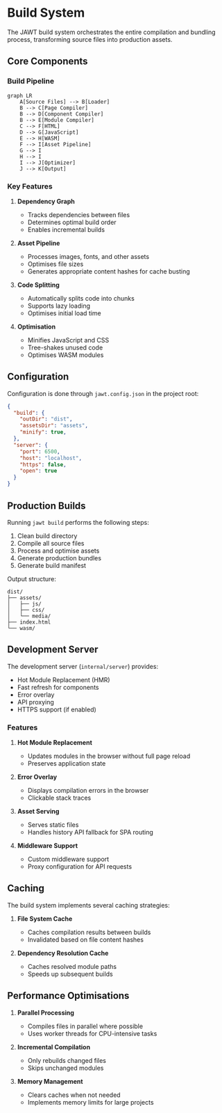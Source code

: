 # Build System

The JAWT build system orchestrates the entire compilation and bundling process, transforming source files into production assets.

## Core Components

### Build Pipeline

```mermaid
graph LR
    A[Source Files] --> B[Loader]
    B --> C[Page Compiler]
    B --> D[Component Compiler]
    B --> E[Module Compiler]
    C --> F[HTML]
    D --> G[JavaScript]
    E --> H[WASM]
    F --> I[Asset Pipeline]
    G --> I
    H --> I
    I --> J[Optimizer]
    J --> K[Output]
```

### Key Features

1. **Dependency Graph**
   - Tracks dependencies between files
   - Determines optimal build order
   - Enables incremental builds

2. **Asset Pipeline**
   - Processes images, fonts, and other assets
   - Optimises file sizes
   - Generates appropriate content hashes for cache busting

3. **Code Splitting**
   - Automatically splits code into chunks
   - Supports lazy loading
   - Optimises initial load time

4. **Optimisation**
   - Minifies JavaScript and CSS
   - Tree-shakes unused code
   - Optimises WASM modules

## Configuration

Configuration is done through `jawt.config.json` in the project root:

```json
{
  "build": {
    "outDir": "dist",
    "assetsDir": "assets",
    "minify": true,
  },
  "server": {
    "port": 6500,
    "host": "localhost",
    "https": false,
    "open": true
  }
}
```

## Production Builds

Running `jawt build` performs the following steps:

1. Clean build directory
2. Compile all source files
3. Process and optimise assets
4. Generate production bundles
5. Generate build manifest

Output structure:
```
dist/
├── assets/
│   ├── js/
│   ├── css/
│   └── media/
├── index.html
└── wasm/
```

## Development Server

The development server (`internal/server`) provides:

- Hot Module Replacement (HMR)
- Fast refresh for components
- Error overlay
- API proxying
- HTTPS support (if enabled)

### Features

1. **Hot Module Replacement**
   - Updates modules in the browser without full page reload
   - Preserves application state

2. **Error Overlay**
   - Displays compilation errors in the browser
   - Clickable stack traces

3. **Asset Serving**
   - Serves static files
   - Handles history API fallback for SPA routing

4. **Middleware Support**
   - Custom middleware support
   - Proxy configuration for API requests

## Caching

The build system implements several caching strategies:

1. **File System Cache**
   - Caches compilation results between builds
   - Invalidated based on file content hashes

2. **Dependency Resolution Cache**
   - Caches resolved module paths
   - Speeds up subsequent builds

## Performance Optimisations

1. **Parallel Processing**
   - Compiles files in parallel where possible
   - Uses worker threads for CPU-intensive tasks

2. **Incremental Compilation**
   - Only rebuilds changed files
   - Skips unchanged modules

3. **Memory Management**
   - Clears caches when not needed
   - Implements memory limits for large projects
